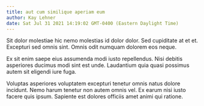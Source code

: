 ```yaml
---
title: aut cum similique aperiam eum
author: Kay Lehner
date: Sat Jul 31 2021 14:19:02 GMT-0400 (Eastern Daylight Time)
---
```

Sit dolor molestiae hic nemo molestias id dolor dolor. Sed cupiditate at et et. Excepturi sed omnis sint. Omnis odit numquam dolorem eos neque.

 Ex sit enim saepe eius assumenda modi iusto repellendus. Nisi debitis asperiores ducimus modi sint est unde. Laudantium quia quasi possimus autem sit eligendi iure fuga.

 Voluptas asperiores voluptatem excepturi tenetur omnis natus dolore incidunt. Nemo harum tenetur non autem omnis vel. Ex earum nisi iusto facere quis ipsum. Sapiente est dolores officiis amet animi qui ratione.